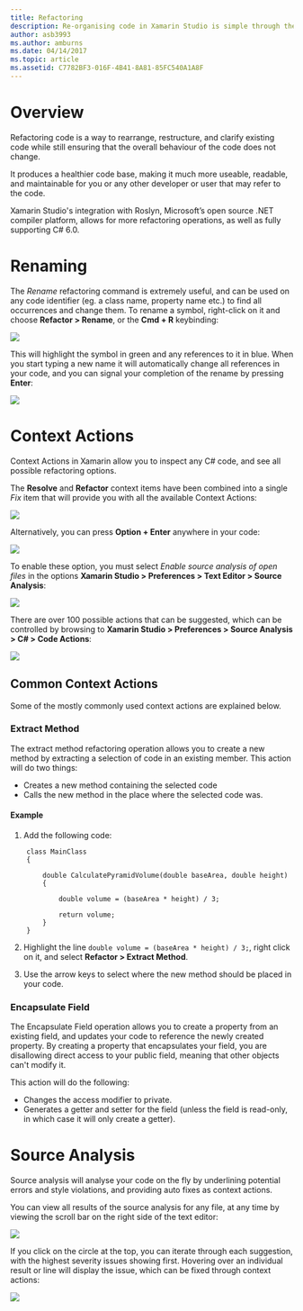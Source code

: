 ```yaml
---
title: Refactoring
description: Re-organising code in Xamarin Studio is simple through the use of Source Analysis.
author: asb3993
ms.author: amburns
ms.date: 04/14/2017
ms.topic: article
ms.assetid: C7782BF3-016F-4B41-8A81-85FC540A1A8F
---
```


# Overview

Refactoring code is a way to rearrange, restructure, and clarify existing code while still ensuring that the overall behaviour of the code does not change. 

It produces a healthier code base, making it much more useable, readable, and maintainable for you or any other developer or user that may refer to the code.

Xamarin Studio's integration with Roslyn, Microsoft’s open source .NET compiler platform, allows for more refactoring operations, as well as fully supporting C# 6.0.

# Renaming 

The *Rename* refactoring command is extremely useful, and can be used on any code identifier (eg. a class name, property name etc.) to find all occurrences and change them. To rename a symbol, right-click on it and choose **Refactor > Rename**, or the **Cmd + R** keybinding:

![](Images/refactoring-renaming1.png)

This will highlight the symbol in green and any references to it in blue. When you start typing a new name it will automatically change all references in your code, and you can signal your completion of the rename by pressing **Enter**:

 ![](Images/refactoring-renaming2.png)

# Context Actions

Context Actions in Xamarin allow you to inspect any C# code, and see all possible refactoring options. 

The **Resolve** and **Refactor** context items have been combined into a single *Fix* item that will provide you with all the available Context Actions:

![](Images/refactoring-context-action.png)

Alternatively, you can press **Option + Enter** anywhere in your code:

![](Images/refactoring-image2a.png)

To enable these option, you must select *Enable source analysis of open files* in the options **Xamarin Studio > Preferences > Text Editor > Source Analysis**:

 ![](Images/refactoring-options.png)

There are over 100 possible actions that can be suggested, which can be controlled by browsing to **Xamarin Studio > Preferences > Source Analysis > C# > Code Actions**:

 ![](Images/refactoring-image3a.png)



## Common Context Actions

Some of the mostly commonly used context actions are explained below.

### Extract Method

The extract method refactoring operation allows you to create a new method by extracting a selection of code in an existing member. This action will do two things:

* Creates a new method containing the selected code
* Calls the new method in the place where the selected code was.

#### Example

1. Add the following code:

```
    class MainClass
    {

        double CalculatePyramidVolume(double baseArea, double height)
        {

            double volume = (baseArea * height) / 3;

            return volume;
        }
    }
```

2. Highlight the line `double volume = (baseArea * height) / 3;`, right click on it, and select **Refactor > Extract Method**.

3. Use the arrow keys to select where the new method should be placed in your code.


### Encapsulate Field

The Encapsulate Field operation allows you to create a property from an existing field, and updates your code to reference the newly created property. By creating a property that encapsulates your field, you are disallowing direct access to your public field, meaning that other objects can't modify it.

This action will do the following:

* Changes the access modifier to private.
* Generates a getter and setter for the field (unless the field is read-only, in which case it will only create a getter).


# Source Analysis

Source analysis will analyse your code on the fly by underlining potential errors and style violations, and providing auto fixes as context actions. 

You can view all results of the source analysis for any file, at any time by viewing the scroll bar on the right side of the text editor:

 ![](Images/refactoring-image4a.png)

If you click on the circle at the top, you can iterate through each suggestion, with the highest severity issues showing first. Hovering over an individual result or line will display the issue, which can be fixed through context actions:

 ![](Images/refactoring-image5.png)

